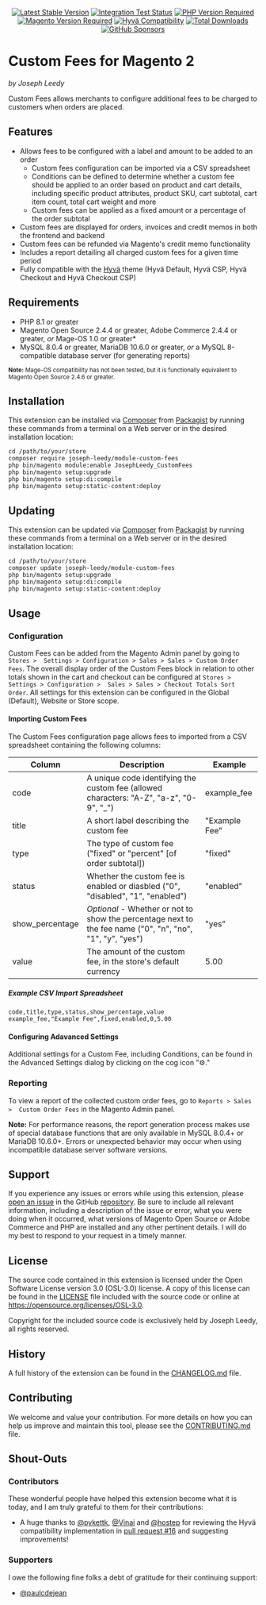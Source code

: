<p align="center">
    <a href="https://packagist.org/packages/joseph-leedy/module-custom-fees"><img src="http://poser.pugx.org/joseph-leedy/module-custom-fees/v" alt="Latest Stable Version"></a>
    <a href="https://github.com/JosephLeedy/magento2-module-custom-fees/actions/workflows/run-integration-tests.yml"><img src="https://img.shields.io/github/actions/workflow/status/JosephLeedy/magento2-module-custom-fees/run-integration-tests.yml?label=integration%20tests" alt="Integration Test Status"></a>
    <a href="https://packagist.org/packages/joseph-leedy/module-custom-fees"><img src="http://poser.pugx.org/joseph-leedy/module-custom-fees/require/php" alt="PHP Version Required"></a>
    <a href="https://packagist.org/packages/joseph-leedy/module-custom-fees"><img src="https://img.shields.io/badge/magento-2.4.4%2B-F46F25" alt="Magento Version Required"></a>
    <a href="https://packagist.org/packages/joseph-leedy/module-custom-fees"><img src="https://img.shields.io/badge/hyvä-compatible-0A23B9" alt="Hyvä Compatibility"></a>
    <a href="https://packagist.org/packages/joseph-leedy/module-custom-fees"><img src="http://poser.pugx.org/joseph-leedy/module-custom-fees/downloads" alt="Total Downloads"></a>
    <a href="https://github.com/sponsors/JosephLeedy"><img alt="GitHub Sponsors" src="https://img.shields.io/github/sponsors/JosephLeedy"></a>
</p>

# Custom Fees for Magento 2
_by Joseph Leedy_

Custom Fees allows merchants to configure additional fees to be charged to 
customers when orders are placed.

## Features

- Allows fees to be configured with a label and amount to be added to an order
  - Custom fees configuration can be imported via a CSV spreadsheet
  - Conditions can be defined to determine whether a custom fee should be 
    applied to an order based on product and cart details, including 
    specific product attributes, product SKU, cart subtotal, cart item count,
    total cart weight and more
  - Custom fees can be applied as a fixed amount or a percentage of the order 
    subtotal 
- Custom fees are displayed for orders, invoices and credit memos in both the 
frontend and backend
- Custom fees can be refunded via Magento's credit memo functionality
- Includes a report detailing all charged custom fees for a given time period
- Fully compatible with the [Hyvä] theme (Hyvä Default, Hyvä CSP, Hyvä Checkout 
and Hyvä Checkout CSP)

## Requirements

- PHP 8.1 or greater
- Magento Open Source 2.4.4 or greater, Adobe Commerce 2.4.4 or greater, _or_
Mage-OS 1.0 or greater*
- MySQL 8.0.4 or greater, MariaDB 10.6.0 or greater, _or_ a MySQL 8-compatible 
database server (for generating reports)

<small><strong>Note:</strong> Mage-OS compatibility has not been tested, but it 
is functionally equivalent to Magento Open Source 2.4.6 or greater.</small>

## Installation

This extension can be installed via [Composer] from [Packagist] by running 
these commands from a terminal on a Web server or in the desired installation 
location:

    cd /path/to/your/store
    composer require joseph-leedy/module-custom-fees
    php bin/magento module:enable JosephLeedy_CustomFees
    php bin/magento setup:upgrade
    php bin/magento setup:di:compile
    php bin/magento setup:static-content:deploy

## Updating

This extension can be updated via [Composer] from [Packagist] by running
these commands from a terminal on a Web server or in the desired installation
location:

    cd /path/to/your/store
    composer update joseph-leedy/module-custom-fees
    php bin/magento setup:upgrade
    php bin/magento setup:di:compile
    php bin/magento setup:static-content:deploy

## Usage

### Configuration

Custom Fees can be added from the Magento Admin panel by going to `Stores > 
Settings > Configuration > Sales > Sales > Custom Order Fees`. The overall 
display order of the Custom Fees block in relation to other totals shown in the 
cart and checkout can be configured at `Stores > Settings > Configuration > 
Sales > Sales > Checkout Totals Sort Order`. All settings for this extension 
can be configured in the Global (Default), Website or Store scope.

#### Importing Custom Fees

The Custom Fees configuration page allows fees to imported from a CSV 
spreadsheet containing the following columns:

| Column          | Description                                                                                               | Example       |
|-----------------|-----------------------------------------------------------------------------------------------------------|---------------|
| code            | A unique code identifying the custom fee (allowed characters: "A-Z", "a-z", "0-9", "_")                   | example_fee   |
| title           | A short label describing the custom fee                                                                   | "Example Fee" |
| type            | The type of custom fee ("fixed" or "percent" \[of order subtotal\])                                       | "fixed"       |
| status          | Whether the custom fee is enabled or diasbled ("0", "disabled", "1", "enabled")                           | "enabled"     |
| show_percentage | _Optional_ - Whether or not to show the percentage next to the fee name ("0", "n", "no", "1", "y", "yes") | "yes"         |
| value           | The amount of the custom fee, in the store's default currency                                             | 5.00          |

##### Example CSV Import Spreadsheet

```csv
code,title,type,status,show_percentage,value
example_fee,"Example Fee",fixed,enabled,0,5.00
```

#### Configuring Adavanced Settings

Additional settings for a Custom Fee, including Conditions, can be found in the 
Advanced Settings dialog by clicking on the cog icon "⚙️."

### Reporting

To view a report of the collected custom order fees, go to `Reports > Sales > 
Custom Order Fees` in the Magento Admin panel.

**Note:** For performance reasons, the report generation process makes use of
special database functions that are only available in MySQL 8.0.4+ or
MariaDB 10.6.0+. Errors or unexpected behavior may occur when using incompatible
database server software versions.

## Support

If you experience any issues or errors while using this extension, please
[open an issue] in the GitHub [repository]. Be sure to include all relevant
information, including a description of the issue or error, what you were doing
when it occurred, what versions of Magento Open Source or Adobe Commerce and PHP
are installed and any other pertinent details. I will do my best to respond to
your request in a timely manner.

## License

The source code contained in this extension is licensed under the Open Software
License version 3.0 (OSL-3.0) license. A copy of this license can be found in
the [LICENSE] file included with the source code or online at
https://opensource.org/licenses/OSL-3.0.

Copyright for the included source code is exclusively held by Joseph Leedy,
all rights reserved.

## History

A full history of the extension can be found in the [CHANGELOG.md] file.

## Contributing

We welcome and value your contribution. For more details on how you can help us
improve and maintain this tool, please see the [CONTRIBUTING.md] file.

## Shout-Outs

### Contributors

These wonderful people have helped this extension become what it is today, and 
I am truly grateful to them for their contributions:

- A huge thanks to [@pykettk], [@Vinai] and [@hostep] for reviewing the Hyvä 
compatibility implementation in [pull request #16] and suggesting improvements!️

### Supporters

I owe the following fine folks a debt of gratitude for their continuing 
support:

- [@paulcdejean]

[Hyvä]: https://hyva.io
[Composer]: https://getcomposer.org
[Packagist]: https://packagist.org
[open an issue]: https://github.com/JosephLeedy/magento2-module-custom-fees/issues/new
[repository]: https://github.com/JosephLeedy/magento2-module-custom-fees
[LICENSE]: ./LICENSE
[CHANGELOG.md]: ./CHANGELOG.md
[CONTRIBUTING.md]: ./CONTRIBUTING.md
[@pykettk]: https://github.com/pykettk
[@Vinai]: https://github.com/Vinai
[@hostep]: https://github.com/hostep
[pull request #16]: https://github.com/JosephLeedy/magento2-module-custom-fees/pull/16
[@paulcdejean]: https://github.com/paulcdejean
